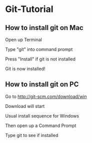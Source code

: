 # Git-Tutorial

## How to install git on Mac

Open up Terminal

Type "git" into command prompt

Press "Install" if git is not installed

Git is now installed!

## How to install git on PC

Go to http://git-scm.com/download/win

Download will start

Usual install sequence for Windows

Then open up a Command Prompt

Type git to see if installed
